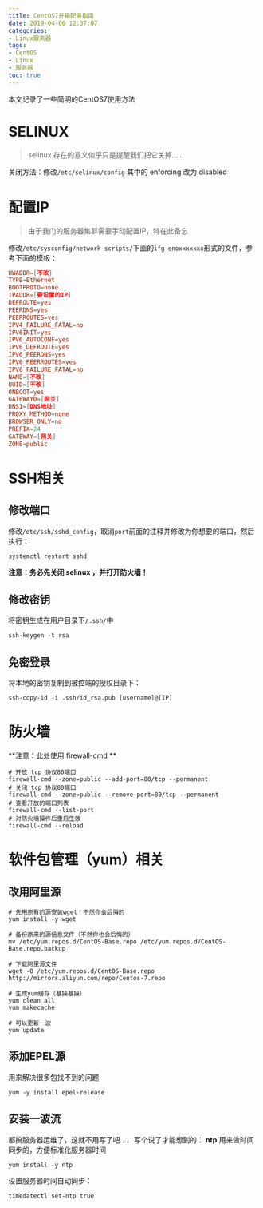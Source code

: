 ```yaml
---
title: CentOS7开箱配置指南
date: 2019-04-06 12:37:07
categories:
- Linux服务器
tags:
- CentOS
- Linux
- 服务器
toc: true
---
```


本文记录了一些简明的CentOS7使用方法
<!-- more -->

# SELINUX
> selinux 存在的意义似乎只是提醒我们把它关掉……

关闭方法：修改`/etc/selinux/config`
其中的 enforcing 改为  disabled

# 配置IP
> 由于我门的服务器集群需要手动配置IP，特在此备忘

修改`/etc/sysconfig/network-scripts/`下面的`ifg-enoxxxxxxx`形式的文件，参考下面的模板：
```toml
HWADDR=[不改]
TYPE=Ethernet
BOOTPROTO=none
IPADDR=[要设置的IP]
DEFROUTE=yes
PEERDNS=yes
PEERROUTES=yes
IPV4_FAILURE_FATAL=no
IPV6INIT=yes
IPV6_AUTOCONF=yes
IPV6_DEFROUTE=yes
IPV6_PEERDNS=yes
IPV6_PEERROUTES=yes
IPV6_FAILURE_FATAL=no
NAME=[不改]
UUID=[不改]
ONBOOT=yes
GATEWAY0=[网关]
DNS1=[DNS地址]
PROXY_METHOD=none
BROWSER_ONLY=no
PREFIX=24
GATEWAY=[网关]
ZONE=public
```

# SSH相关
## 修改端口
修改`/etc/ssh/sshd_config`，取消`port`前面的注释并修改为你想要的端口，然后执行：
```shell
systemctl restart sshd
```
**注意：务必先关闭 selinux ，并打开防火墙！**
## 修改密钥
将密钥生成在用户目录下`/.ssh/`中
```shell
ssh-keygen -t rsa 
```
## 免密登录
将本地的密钥复制到被控端的授权目录下：
```shell
ssh-copy-id -i .ssh/id_rsa.pub [username]@[IP]
```
# 防火墙
**注意：此处使用 firewall-cmd **
```shell
# 开放 tcp 协议80端口
firewall-cmd --zone=public --add-port=80/tcp --permanent
# 关闭 tcp 协议80端口
firewall-cmd --zone=public --remove-port=80/tcp --permanent
# 查看开放的端口列表
firewall-cmd --list-port
# 对防火墙操作后重启生效
firewall-cmd --reload
```
# 软件包管理（yum）相关
## 改用阿里源
```shell
# 先用原有的源安装wget！不然你会后悔的
yum install -y wget

# 备份原来的源信息文件（不然你也会后悔的）
mv /etc/yum.repos.d/CentOS-Base.repo /etc/yum.repos.d/CentOS-Base.repo.backup

# 下载阿里源文件
wget -O /etc/yum.repos.d/CentOS-Base.repo http://mirrors.aliyun.com/repo/Centos-7.repo

# 生成yum缓存（基操基操）
yum clean all
yum makecache

# 可以更新一波
yum update
```
## 添加EPEL源
用来解决很多包找不到的问题
```shell
yum -y install epel-release
```
## 安装一波流
都搞服务器运维了，这就不用写了吧……
写个说了才能想到的：
**ntp**
用来做时间同步的，方便标准化服务器时间
```shell
yum install -y ntp
```
设置服务器时间自动同步：
```shell
timedatectl set-ntp true
```
